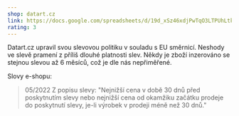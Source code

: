 ```yaml
---
shop: datart.cz
link: https://docs.google.com/spreadsheets/d/19d_xSz46xdjPwTqO3LTPUhLtkiiTF73R1ubj1uIWYt0/edit?usp=sharing
rating: 3
---
```


Datart.cz upravil svou slevovou politiku v souladu s EU směrnicí. Neshody ve slevě pramení z příliš dlouhé platnosti slev. Někdy je zboží inzerováno se stejnou slevou až 6 měsíců, což je dle nás nepřiměřené.

Slovy e-shopu:

> 05/2022 Z popisu slevy: "Nejnižší cena v době 30 dnů před poskytnutím slevy nebo nejnižší cena od okamžiku začátku prodeje do poskytnutí slevy, je-li výrobek v prodeji méně než 30 dnů."
